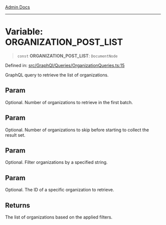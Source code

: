 [Admin Docs](/)

***

# Variable: ORGANIZATION\_POST\_LIST

> `const` **ORGANIZATION\_POST\_LIST**: `DocumentNode`

Defined in: [src/GraphQl/Queries/OrganizationQueries.ts:15](https://github.com/syedali237/talawa-admin/blob/dd4a08e622d0fa38bcf9758a530e8cdf917dbac8/src/GraphQl/Queries/OrganizationQueries.ts#L15)

GraphQL query to retrieve the list of organizations.

## Param

Optional. Number of organizations to retrieve in the first batch.

## Param

Optional. Number of organizations to skip before starting to collect the result set.

## Param

Optional. Filter organizations by a specified string.

## Param

Optional. The ID of a specific organization to retrieve.

## Returns

The list of organizations based on the applied filters.
